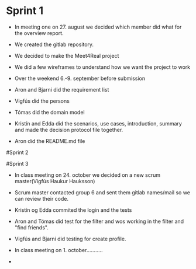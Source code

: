 # Sprint 1
- In meeting one on 27. august we decided which member did what for the overview report. 
- We created the gitlab repository. 
- We decided to make the Meet4Real project
- We did a few wireframes to understand how we want the project to work

- Over the weekend 6.-9. september before submission
- Aron and Bjarni did the requirement list
- Vigfús did the persons
- Tómas did the domain model
- Kristín and Edda did the scenarios, use cases, introduction, summary and made the decision protocol file together. 
- Aron did the README.md file


#Sprint 2







#Sprint 3
- In class meeting on 24. october we decided on a new scrum master(Vigfús Haukur Hauksson)
- Scrum master contacted group 6 and sent them gitlab names/mail so we can review their code.
- Kristín og Edda commited the login and the tests
- Aron and Tómas did test for the filter and wos working in the filter and "find friends".
- Vigfús and Bjarni did testing for create profile.

- In class meeting on 1. october...........
- 

